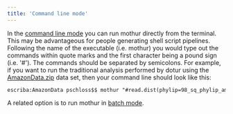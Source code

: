 ```yaml
---
title: 'Command line mode'
---
```

In the [command line mode](command_line_mode) you can run
mothur directly from the terminal. This may be advantageous for people
generating shell script pipelines. Following the name of the executable
(i.e. mothur) you would type out the commands within quote marks and the
first character being a pound sign (i.e. \'\#\'). The commands should be
separated by semicolons. For example, if you want to run the traditional
analysis performed by dotur using the
[AmazonData.zip](Media:AmazonData.zip) data set, then your
command line should look like this:

    escriba:AmazonData pschloss$$ mothur "#read.dist(phylip=98_sq_phylip_amazon.dist, cutoff=0.1); cluster(); collect.single(); rarefaction.single()"

A related option is to run mothur in [batch
mode](batch_mode).
